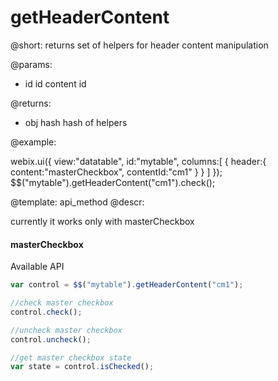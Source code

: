 getHeaderContent
=============


@short: returns set of helpers for header content manipulation
	

@params:
- id         id         content id

@returns:
- obj        hash        hash of helpers

@example:

webix.ui({
    view:"datatable", id:"mytable",
    columns:[
        { header:{ content:"masterCheckbox", contentId:"cm1" } }
    ] 
});
$$("mytable").getHeaderContent("cm1").check();


@template:	api_method
@descr:


currently it works only with masterCheckbox

#### masterCheckbox

Available API

~~~js
var control = $$("mytable").getHeaderContent("cm1");

//check master checkbox
control.check();

//uncheck master checkbox
control.uncheck();

//get master checkbox state
var state = control.isChecked();
~~~